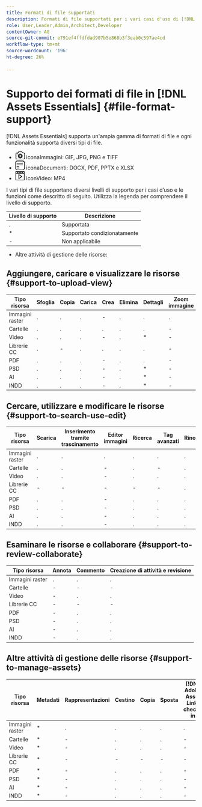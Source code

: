 ```yaml
---
title: Formati di file supportati
description: Formati di file supportati per i vari casi d'uso di [!DNL Assets Essentials]
role: User,Leader,Admin,Architect,Developer
contentOwner: AG
source-git-commit: e791ef4ffdfdad907b5e868b3f3eab0c597ae4cd
workflow-type: tm+mt
source-wordcount: '196'
ht-degree: 26%

---
```



# Supporto dei formati di file in [!DNL Assets Essentials] {#file-format-support}

[!DNL Assets Essentials] supporta un&#39;ampia gamma di formati di file e ogni funzionalità supporta diversi tipi di file.

* ![tipo di file immagine ](assets/do-not-localize/image-icon.png) iconaImmagini: GIF, JPG, PNG e TIFF
* ![tipo di file documento ](assets/do-not-localize/document-icon.png) iconaDocumenti: DOCX, PDF, PPTX e XLSX
* ![tipo di file video ](assets/do-not-localize/video-icon.png) iconVideo: MP4

I vari tipi di file supportano diversi livelli di supporto per i casi d’uso e le funzioni come descritto di seguito. Utilizza la legenda per comprendere il livello di supporto.

| Livello di supporto | Descrizione |
|---------------|-------------------------|
| . | Supportata |
| * | Supportato condizionatamente |
| - | Non applicabile |

* Altre attività di gestione delle risorse:

## Aggiungere, caricare e visualizzare le risorse {#support-to-upload-view}

<!-- TBD: For AEM, AI files require the PDF option to be selected when saving the AI file.
-->

| Tipo risorsa | Sfoglia | Copia | Carica | Crea | Elimina | Dettagli | Zoom immagine | Visualizzato di recente |
|---------------|----------|----------|----------|----------|----------|----------|------------|-----------------|
| Immagini raster | . | . | . | - | . | . | . | . |
| Cartelle | . | . | . | . | . | . | - | - |
| Video | . | . | . | - | . | * | - | . |
| Librerie CC | . | - | . | . | . | . | - | - |
| PDF | . | . | . | - | . | . | - | . |
| PSD | . | . | . | - | . | * | - | . |
| AI | . | . | . | - | . | * | - | . |
| INDD | . | . | . | - | . | * | - | . |

## Cercare, utilizzare e modificare le risorse {#support-to-search-use-edit}

| Tipo risorsa | Scarica | Inserimento tramite trascinamento | Editor immagini | Ricerca | Tag avanzati | Rinomina | Versioni |
|---------------|----------|---------------|--------------|----------|------------|----------|----------|
| Immagini raster | . | . | . | . | . | . | . |
| Cartelle | . | . | - | . | - | . | - |
| Video | . | . | - | . | . | . | - |
| Librerie CC | - | - | - | - | - | . | - |
| PDF | . | . | - | . | . | . | - |
| PSD | . | . | - | . | . | . | - |
| AI | . | . | - | . | . | . | - |
| INDD | . | . | - | . | . | . | - |

## Esaminare le risorse e collaborare {#support-to-review-collaborate}

| Tipo risorsa | Annota | Commento | Creazione di attività e revisione |
|---------------|----------|----------|-------------------------|
| Immagini raster | . | . | . |
| Cartelle | - | - | - |
| Video | - | . | . |
| Librerie CC | - | - | - |
| PDF | - | . | . |
| PSD | - | . | . |
| AI | - | . | . |
| INDD | - | . | . |

## Altre attività di gestione delle risorse {#support-to-manage-assets}

| Tipo risorsa | Metadati | Rappresentazioni | Cestino | Copia | Sposta | [!DNL Adobe Asset Link] check-in |
|---------------|----------|------------|----------|----------|----------|----------------------------------|
| Immagini raster | * | . | . | . | . | . |
| Cartelle | * | - | . | . | . | - |
| Video | * | - | . | . | . | - |
| Librerie CC | * | - | - | - | - | - |
| PDF | * | - | . | . | . | - |
| PSD | * | - | . | . | . | - |
| AI | * | - | . | . | . | - |
| INDD | * | - | . | . | . | - |

<!-- TBD: Saving template table separately.
| Asset type    | Features |
|---------------|----------|
| Raster images |          |
| Folders       |          |
| Videos        |          |
| CC Libraries  |          |
| PDF files     |          |
| PSD           |          |
| AI            |          |
| INDD          |          |

>[!MORELIKETHIS]
>
>* []()
-->

